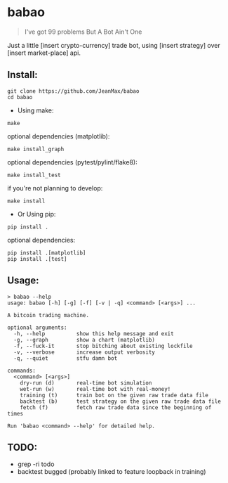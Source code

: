 # babao

> I've got 99 problems But A Bot Ain't One

Just a little [insert crypto-currency] trade bot, using [insert strategy] over [insert market-place] api.


## Install:

```
git clone https://github.com/JeanMax/babao
cd babao
```

* Using make:
```
make
```


optional dependencies (matplotlib):
```
make install_graph
```


optional dependencies (pytest/pylint/flake8):
```
make install_test
```


if you're not planning to develop:
```
make install
```


* Or Using pip:
```
pip install .
```


optional dependencies:
```
pip install .[matplotlib]
pip install .[test]
```


## Usage:

```
> babao --help
usage: babao [-h] [-g] [-f] [-v | -q] <command> [<args>] ...

A bitcoin trading machine.

optional arguments:
  -h, --help          show this help message and exit
  -g, --graph         show a chart (matplotlib)
  -f, --fuck-it       stop bitching about existing lockfile
  -v, --verbose       increase output verbosity
  -q, --quiet         stfu damn bot

commands:
  <command> [<args>]
    dry-run (d)       real-time bot simulation
    wet-run (w)       real-time bot with real-money!
    training (t)      train bot on the given raw trade data file
    backtest (b)      test strategy on the given raw trade data file
    fetch (f)         fetch raw trade data since the beginning of times

Run 'babao <command> --help' for detailed help.
```

## TODO:

* grep -ri todo
* backtest bugged (probably linked to feature loopback in training)
